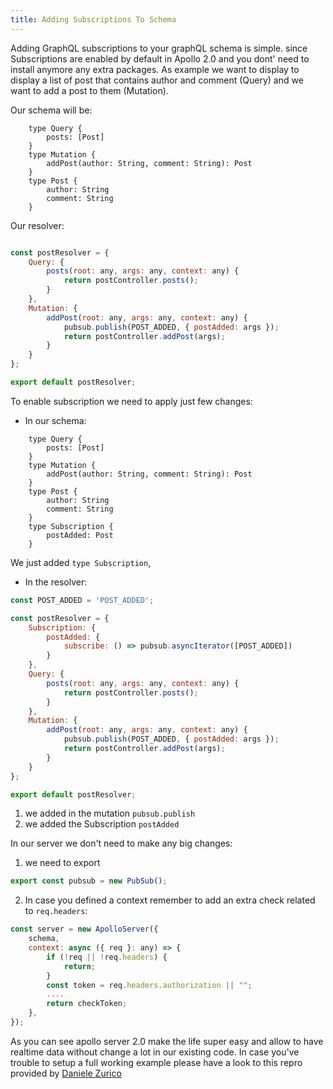 ```yaml
---
title: Adding Subscriptions To Schema
---
```


Adding GraphQL subscriptions to your graphQL schema is simple. since Subscriptions are enabled by default in Apollo 2.0 and you dont' need to install anymore any extra packages.
As example we want to display to display a list of post that contains author and comment (Query) and we want to add a post to them (Mutation).

Our schema will be:

```
    type Query {
        posts: [Post]
    }
    type Mutation {
        addPost(author: String, comment: String): Post
    }
    type Post {
        author: String
        comment: String
    }
```

Our resolver:
```js

const postResolver = {
    Query: {
        posts(root: any, args: any, context: any) {
            return postController.posts();
        }
    },
    Mutation: {
        addPost(root: any, args: any, context: any) {
            pubsub.publish(POST_ADDED, { postAdded: args });
            return postController.addPost(args);
        }
    }
};

export default postResolver;

```

To enable subscription we need to apply just few changes:

- In our schema:

```
    type Query {
        posts: [Post]
    }
    type Mutation {
        addPost(author: String, comment: String): Post
    }
    type Post {
        author: String
        comment: String
    }
    type Subscription {
        postAdded: Post
    }
```

We just added `type Subscription`,

- In the resolver:
```js
const POST_ADDED = 'POST_ADDED';

const postResolver = {
    Subscription: {
        postAdded: {
            subscribe: () => pubsub.asyncIterator([POST_ADDED])
        }
    },
    Query: {
		posts(root: any, args: any, context: any) {
			return postController.posts();
		}
    },
    Mutation: {
        addPost(root: any, args: any, context: any) {
            pubsub.publish(POST_ADDED, { postAdded: args });
            return postController.addPost(args);
        }
    }
};

export default postResolver;
```
1. we added in the mutation `pubsub.publish`
2. we added the Subscription `postAdded`

In our server we don't need to make any big changes:
1. we need to export
```js
export const pubsub = new PubSub();
```
2. In case you defined a context remember to add an extra check related to `req.headers`:

```js
const server = new ApolloServer({
	schema,
	context: async ({ req }: any) => {
		if (!req || !req.headers) {
      		return;
    	}
		const token = req.headers.authorization || "";
		....
		return checkToken;
	},
});
```

As you can see apollo server 2.0 make the life super easy and allow to have realtime data without change a lot in our existing code.
In case you've trouble to setup a full working example please have a look to this repro provided by [Daniele Zurico](https://github.com/daniele-zurico/apollo2-subscriptions-how-to)
